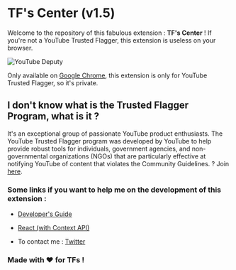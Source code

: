 # TF's Center (v1.5)

Welcome to the repository of this fabulous extension : __TF's Center__ !
If you're not a YouTube Trusted Flagger, this extension is useless on your browser.

![YouTube Deputy](https://pbs.twimg.com/media/DdJoNEYW4AAdRkk.jpg)

Only available on [Google Chrome](http://www.google.fr/chrome), this extension is only for YouTube Trusted Flagger, so it's private.

## I don't know what is the Trusted Flagger Program, what is it ?

It's an exceptional group of passionate YouTube product enthusiasts. The YouTube Trusted Flagger program was developed by YouTube to help provide robust tools for individuals, government agencies, and non-governmental organizations (NGOs) that are particularly effective at notifying YouTube of content that violates the Community Guidelines. ? Join [here](https://support.google.com/youtube/answer/7554338).

### Some links if you want to help me on the development of this extension :

- [Developer's Guide](https://developer.chrome.com/extensions/devguide)

- [React (with Context API)](https://reactjs.org/)

- To contact me : [Twitter](https://twitter.com/TrustedSheriff)

### Made with ❤️ for TFs !
